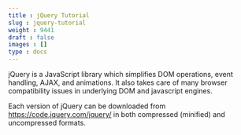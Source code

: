 ```yaml
---
title : jQuery Tutorial
slug : jquery-tutorial
weight : 9441
draft : false
images : []
type : docs
---
```


jQuery is a JavaScript library which simplifies DOM operations, event handling, AJAX, and animations. It also takes care of many browser compatibility issues in underlying DOM and javascript engines.

Each version of jQuery can be downloaded from https://code.jquery.com/jquery/ in both compressed (minified) and uncompressed formats.

